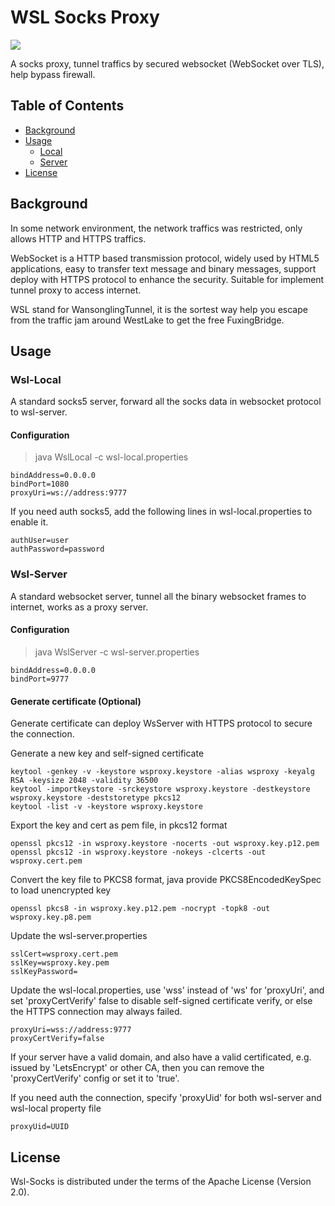 # WSL Socks Proxy

![](https://github.com/zjuliuj05/wsl-socks/workflows/Java%CI/badge.svg)

A socks proxy, tunnel traffics by secured websocket (WebSocket over TLS), help bypass firewall.

## Table of Contents

- [Background](#background)
- [Usage](#usage)
	- [Local](#wsl-local)
	- [Server](#wsl-server)
- [License](#license)

## Background

In some network environment, the network traffics was restricted, only allows HTTP and HTTPS traffics.

WebSocket is a HTTP based transmission protocol, widely used by HTML5 applications, easy to transfer text message and binary messages, support deploy with HTTPS protocol to enhance the security. Suitable for implement tunnel proxy to access internet.

WSL stand for WansonglingTunnel, it is the sortest way help you escape from the traffic jam around WestLake to get the free FuxingBridge.

## Usage

### Wsl-Local

A standard socks5 server, forward all the socks data in websocket protocol to wsl-server.

#### Configuration

> java WslLocal -c wsl-local.properties

```
bindAddress=0.0.0.0
bindPort=1080
proxyUri=ws://address:9777
```

If you need auth socks5, add the following lines in wsl-local.properties to enable it.

```
authUser=user
authPassword=password
```

### Wsl-Server

A standard websocket server, tunnel all the binary websocket frames to internet, works as a proxy server.

#### Configuration

> java WslServer -c wsl-server.properties

```
bindAddress=0.0.0.0
bindPort=9777
```

#### Generate certificate (Optional)

Generate certificate can deploy WsServer with HTTPS protocol to secure the connection.

Generate a new key and self-signed certificate

```
keytool -genkey -v -keystore wsproxy.keystore -alias wsproxy -keyalg RSA -keysize 2048 -validity 36500
keytool -importkeystore -srckeystore wsproxy.keystore -destkeystore wsproxy.keystore -deststoretype pkcs12
keytool -list -v -keystore wsproxy.keystore
```

Export the key and cert as pem file, in pkcs12 format

```
openssl pkcs12 -in wsproxy.keystore -nocerts -out wsproxy.key.p12.pem
openssl pkcs12 -in wsproxy.keystore -nokeys -clcerts -out wsproxy.cert.pem
```

Convert the key file to PKCS8 format, java provide PKCS8EncodedKeySpec to load unencrypted key

```
openssl pkcs8 -in wsproxy.key.p12.pem -nocrypt -topk8 -out wsproxy.key.p8.pem
```

Update the wsl-server.properties

```
sslCert=wsproxy.cert.pem
sslKey=wsproxy.key.pem
sslKeyPassword=
```

Update the wsl-local.properties, use 'wss' instead of 'ws' for 'proxyUri', and set 'proxyCertVerify' false to disable self-signed certificate verify, or else the HTTPS connection may always failed.

```
proxyUri=wss://address:9777
proxyCertVerify=false
```

If your server have a valid domain, and also have a valid certificated, e.g. issued by 'LetsEncrypt' or other CA, then you can remove the 'proxyCertVerify' config or set it to 'true'.

If you need auth the connection, specify 'proxyUid' for both wsl-server and wsl-local property file

```
proxyUid=UUID
```

## License

Wsl-Socks is distributed under the terms of the Apache License (Version 2.0). 
